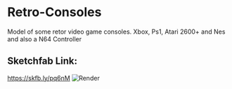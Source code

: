 # Retro-Consoles
Model of some retor video game consoles. Xbox, Ps1, Atari 2600+ and Nes and also a N64 Controller
## Sketchfab Link:
https://skfb.ly/pq6nM 
![Render](https://github.com/user-attachments/assets/39c4d35d-30fe-4552-a7ae-efa5ed2db5ad)
